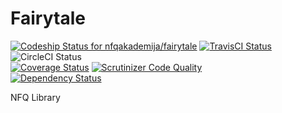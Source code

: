 Fairytale
=========

[![Codeship Status for nfqakademija/fairytale](https://www.codeship.io/projects/6e6b1350-ff12-0131-0fd9-5adb1b51de75/status)](https://www.codeship.io/projects/29661)
[![TravisCI Status](https://travis-ci.org/nfqakademija/fairytale.svg?branch=master)](https://travis-ci.org/nfqakademija/fairytale) 
![CircleCI Status](https://circleci.com/gh/nfqakademija/fairytale/tree/master.svg?style=shield&circle-token=1630e461f61cfefb5939a66dcdeba9ac767ac4d8)  
[![Coverage Status](https://coveralls.io/repos/nfqakademija/fairytale/badge.png)](https://coveralls.io/r/nfqakademija/fairytale) 
[![Scrutinizer Code Quality](https://scrutinizer-ci.com/g/nfqakademija/fairytale/badges/quality-score.png?b=master)](https://scrutinizer-ci.com/g/nfqakademija/fairytale/?branch=master)  
[![Dependency Status](https://www.versioneye.com/user/projects/53e1446b151b35a8d100009d/badge.svg?style=flat)](https://www.versioneye.com/user/projects/53e1446b151b35a8d100009d) 
 
  
NFQ Library
